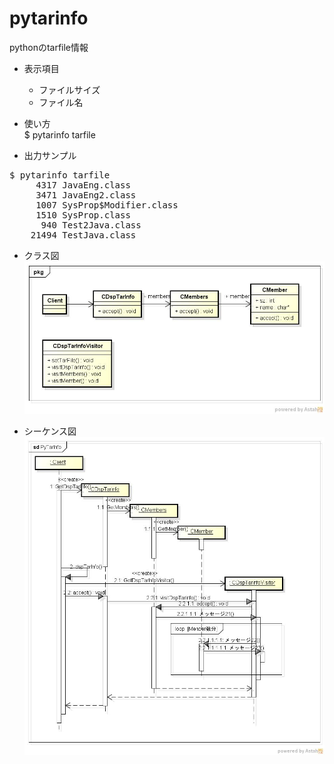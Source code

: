 pytarinfo
=========
pythonのtarfile情報

* 表示項目
  - ファイルサイズ
  - ファイル名

* 使い方  
$ pytarinfo tarfile

* 出力サンプル  

<pre>
$ pytarinfo tarfile
     4317 JavaEng.class
     3471 JavaEng2.class
     1007 SysProp$Modifier.class
     1510 SysProp.class
      940 Test2Java.class
    21494 TestJava.class
</pre>

* クラス図  
![pytarinfo](images/pkgPyTarInfo.jpg)

* シーケンス図  
![pytarinfo](images/sdPyTarInfo.jpg)
